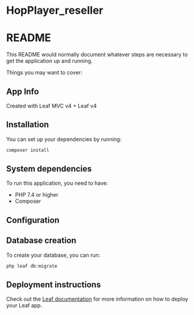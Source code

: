 
# HopPlayer_reseller

# README

This README would normally document whatever steps are necessary to get the
application up and running.

Things you may want to cover:

## App Info

Created with Leaf MVC v4 + Leaf v4

## Installation

You can set up your dependencies by running:

```bash
composer install
```

## System dependencies

To run this application, you need to have:

- PHP 7.4 or higher
- Composer

## Configuration

## Database creation

To create your database, you can run:

```bash
php leaf db:migrate
```

## Deployment instructions

Check out the [Leaf documentation](https://leafphp.dev/learn/deployment/) for more information on how to deploy your Leaf app.